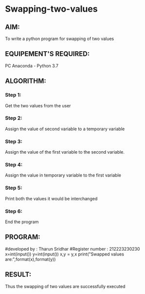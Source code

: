 # Swapping-two-values
## AIM:
To write a python program for swapping of two values
## EQUIPEMENT'S REQUIRED: 
PC
Anaconda - Python 3.7
## ALGORITHM: 
### Step 1:
Get the two values from the user
### Step 2: 
Assign the value of second variable to a temporary variable 
### Step 3: 
Assign the value of the first variable to the second variable.
### Step 4:  
Assign the value in temporary variable to the first variable
### Step 5: 
Print both the values it would be interchanged
### Step 6: 
End the program
## PROGRAM:
#developed by : Tharun Sridhar
#Register number : 212223230230
x=int(input())
y=int(input())
x,y = y,x
print("Swapped values are:",format(x),format(y))



## RESULT:
Thus the swapping of two values are successfully executed



